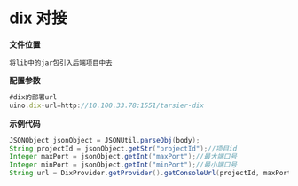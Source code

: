 # dix 对接

**文件位置**

```
将lib中的jar包引入后端项目中去
```

**配置参数**

```js
#dix的部署url
uino.dix-url=http://10.100.33.78:1551/tarsier-dix
```

**示例代码**

```java
JSONObject jsonObject = JSONUtil.parseObj(body);
String projectId = jsonObject.getStr("projectId");//项目id
Integer maxPort = jsonObject.getInt("maxPort");//最大端口号
Integer minPort = jsonObject.getInt("minPort");//最小端口号
String url = DixProvider.getProvider().getConsoleUrl(projectId, maxPort, minPort);
```
